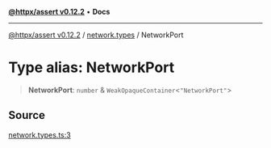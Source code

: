 [**@httpx/assert v0.12.2**](../../README.md) • **Docs**

***

[@httpx/assert v0.12.2](../../README.md) / [network.types](../README.md) / NetworkPort

# Type alias: NetworkPort

> **NetworkPort**: `number` & `WeakOpaqueContainer`\<`"NetworkPort"`\>

## Source

[network.types.ts:3](https://github.com/belgattitude/httpx/blob/736f60a5e7cab55c1cdb451c3a30a47ad2eca5ed/packages/assert/src/network.types.ts#L3)
